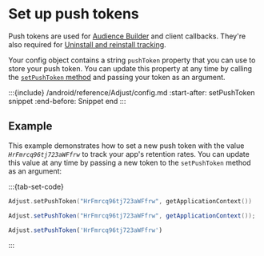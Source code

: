 # Set up push tokens

Push tokens are used for [Audience Builder](hc:audience-builder) and client callbacks. They're also required for [Uninstall and reinstall tracking](hc:uninstalls-reinstalls).

Your config object contains a string `pushToken` property that you can use to store your push token. You can update this property at any time by calling the [`setPushToken` method](#android-setpushtoken-invocation) and passing your token as an argument.

:::{include} /android/reference/Adjust/config.md
:start-after: setPushToken snippet
:end-before: Snippet end
:::

## Example

This example demonstrates how to set a new push token with the value _`HrFmrcq96tj723aWFfrw`_ to track your app's retention rates. You can update this value at any time by passing a new token to the `setPushToken` method as an argument:

:::{tab-set-code}

```kotlin
Adjust.setPushToken("HrFmrcq96tj723aWFfrw", getApplicationContext())
```

```java
Adjust.setPushToken("HrFmrcq96tj723aWFfrw", getApplicationContext());
```

```javascript
Adjust.setPushToken('HrFmrcq96tj723aWFfrw')
```

:::
